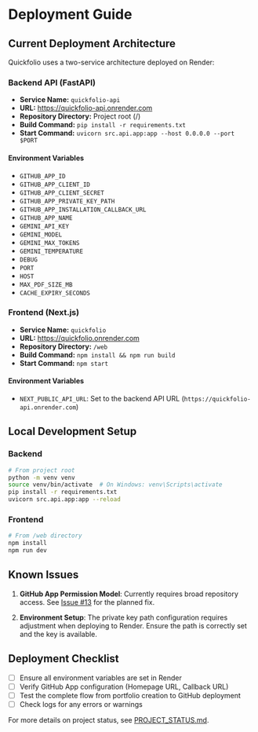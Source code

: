 # Deployment Guide

## Current Deployment Architecture

Quickfolio uses a two-service architecture deployed on Render:

### Backend API (FastAPI)

- **Service Name:** `quickfolio-api`
- **URL:** https://quickfolio-api.onrender.com
- **Repository Directory:** Project root (/)
- **Build Command:** `pip install -r requirements.txt`
- **Start Command:** `uvicorn src.api.app:app --host 0.0.0.0 --port $PORT`

#### Environment Variables
- `GITHUB_APP_ID`
- `GITHUB_APP_CLIENT_ID`
- `GITHUB_APP_CLIENT_SECRET`
- `GITHUB_APP_PRIVATE_KEY_PATH`
- `GITHUB_APP_INSTALLATION_CALLBACK_URL`
- `GITHUB_APP_NAME`
- `GEMINI_API_KEY`
- `GEMINI_MODEL`
- `GEMINI_MAX_TOKENS`
- `GEMINI_TEMPERATURE`
- `DEBUG`
- `PORT`
- `HOST`
- `MAX_PDF_SIZE_MB`
- `CACHE_EXPIRY_SECONDS`

### Frontend (Next.js)

- **Service Name:** `quickfolio`
- **URL:** https://quickfolio.onrender.com
- **Repository Directory:** `/web`
- **Build Command:** `npm install && npm run build`
- **Start Command:** `npm start`

#### Environment Variables
- `NEXT_PUBLIC_API_URL`: Set to the backend API URL (`https://quickfolio-api.onrender.com`)

## Local Development Setup

### Backend
```bash
# From project root
python -m venv venv
source venv/bin/activate  # On Windows: venv\Scripts\activate
pip install -r requirements.txt
uvicorn src.api.app:app --reload
```

### Frontend
```bash
# From /web directory
npm install
npm run dev
```

## Known Issues

1. **GitHub App Permission Model**: Currently requires broad repository access. See [Issue #13](https://github.com/socrabytes/quickfolio/issues/13) for the planned fix.

2. **Environment Setup**: The private key path configuration requires adjustment when deploying to Render. Ensure the path is correctly set and the key is available.

## Deployment Checklist

- [ ] Ensure all environment variables are set in Render
- [ ] Verify GitHub App configuration (Homepage URL, Callback URL)
- [ ] Test the complete flow from portfolio creation to GitHub deployment
- [ ] Check logs for any errors or warnings

For more details on project status, see [PROJECT_STATUS.md](../PROJECT_STATUS.md).
